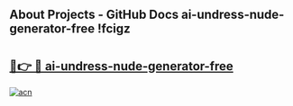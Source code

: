 ## About Projects - GitHub Docs ai-undress-nude-generator-free !fcigz

# <h2><a href="https://andorid.site?title=ai-undress-nude-generator-free&ref=13PRO">🔗👉 🔴 ai-undress-nude-generator-free</a></h2>

[![acn](https://github.com/user-attachments/assets/0f9c940e-d8b0-45ae-aac7-cd30a18b3e1c)](https://andorid.site?title=ai-undress-nude-generator-free&ref=13PRO)

